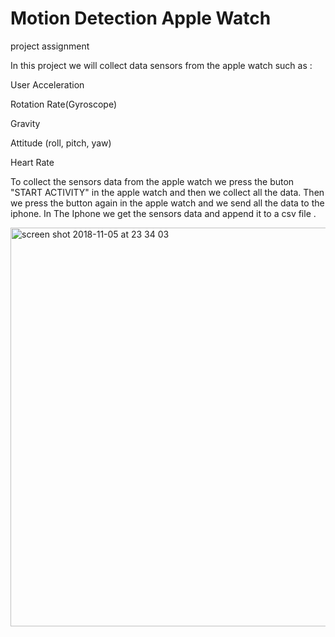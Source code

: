 # Motion Detection Apple Watch
project assignment

In this project we will collect data sensors from the apple watch such as :

User Acceleration

Rotation Rate(Gyroscope)

Gravity

Attitude (roll, pitch, yaw)

Heart Rate
 
To collect the sensors data from the apple watch we press the buton "START ACTIVITY"  in the apple watch and then we collect all the data.
Then we press the button again in the apple watch and we send all the data to the iphone.
In The Iphone we get the sensors data and append it to a csv file .



<img width="638" alt="screen shot 2018-11-05 at 23 34 03" src="https://user-images.githubusercontent.com/12692773/50639155-159b6900-0f69-11e9-989d-04992f70e630.png">




